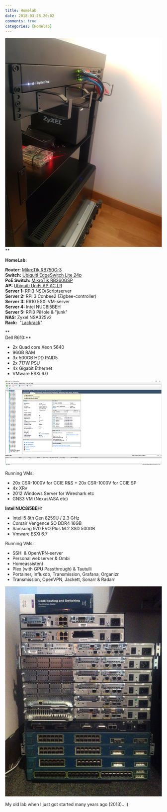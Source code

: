 ```yaml
---
title: Homelab
date: 2018-03-28 20:02
comments: true
categories: [Homelab]
---
```

![](/assets/images/2018/03/20180329_072838-e1522301618941.jpg)**

**HomeLab:**

**Router:** [MikroTik RB750Gr3  
](https://mikrotik.com/product/RB750Gr3)**Switch:** [Ubiquiti EdgeSwitch Lite 24p](https://www.ubnt.com/edgemax/edgeswitch-lite/)  
**PoE Switch:** [MikroTik RB260GSP](https://mikrotik.com/product/RB260GSP)  
**AP:** [Ubiquiti UniFi AP AC LR](https://www.ui.com/unifi/unifi-ap-ac-lr/)  
**Server 1:** RPi3 NSO/Scriptserver  
**Server 2:** RPi 3 Conbee2 (Zigbee-controller)  
**Server 3:** R610 ESXi VM-server  
**Server 4:** Intel NUC8i5BEH  
**Server 5:** RPi3 PiHole & "junk"  
**NAS:** Zyxel NSA325v2  
**Rack:**  "[Lackrack](https://wiki.eth0.nl/index.php/LackRack)"

**  
Dell R610:**

*   2x Quad core Xeon 5640
*   96GB RAM
*   3x 500GB HDD RAID5
*   2x 717W PSU
*   4x Gigabit Ethernet
*   VMware ESXi 6.0

![](/assets/images/2018/03/esxi.png)

Running VMs:

*   20x CSR-1000V for CCIE R&S + 20x CSR-1000V for CCIE SP
*   4x XRv
*   2012 Windows Server for Wireshark etc
*   GNS3 VM (Nexus/ASA etc)

**Intel NUC8i5BEH:**

*   Intel i5 8th Gen 8259U / 2.3 GHz
*   Corsair Vengence SO DDR4 16GB
*   Samsung 970 EVO Plus M.2 SSD 500GB
*   Vmware ESXi 6.7

Running VMs:

*   SSH  & OpenVPN-server
*   Personal webserver & Ombi
*   Homeassistent
*   Plex (with GPU Passthrough) & Tautulli
*   Portainer, Influxdb, Transmission, Grafana, Organizr
*   Transmission, OpenVPN, Jackett, Sonarr & Radarr

![](/assets/images/2013/11/2013-10-13-16-14-35.jpg)

My old lab when I just got started many years ago (2013).. :)
